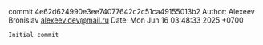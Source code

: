 commit 4e62d624990e3ee74077642c2c51ca49155013b2
Author: Alexeev Bronislav <alexeev.dev@mail.ru>
Date:   Mon Jun 16 03:48:33 2025 +0700

    Initial commit
